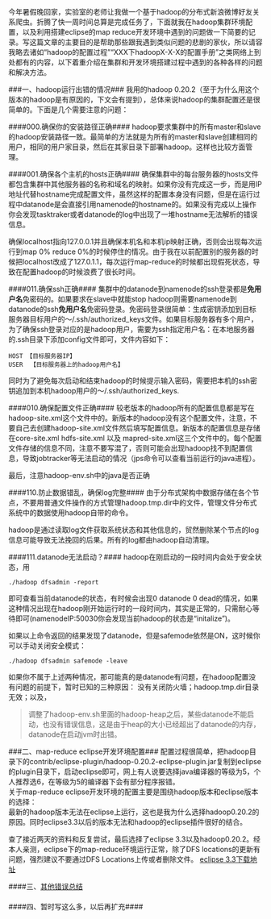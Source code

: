 今年暑假晚回家，实验室的老师让我做一个基于hadoop的分布式新浪微博好友关系爬虫。折腾了快一周时间总算是完成任务了，下面就我在hadoop集群环境配置，以及利用搭建eclipse的map reduce开发环境中遇到的问题做一下简要的记录。写这篇文章的主要目的是帮助那些跟我遇到类似问题的悲剧的家伙，所以请容我略去诸如“hadoop的配置过程”“XXX下hadoopX-X-X的配置手册”之类网络上到处都有的内容，以下着重介绍在集群和开发环境搭建过程中遇到的各种各样的问题和解决方法。

###一、hadoop运行出错的情况###
我用的hadoop 0.20.2（至于为什么用这个版本的hadoop是有原因的，下文会有提到），总体来说hadoop的集群配置还是很简单的。下面是几个需要注意的问题：

####000.确保你的安装路径正确####
hadoop要求集群中的所有master和slave的hadoop安装路径一致。最简单的方法就是为所有的master和slave创建相同的用户，相同的用户家目录，然后在其家目录下部署hadoop。这样也比较方面管理。

####001.确保各个主机的hosts正确####
确保集群中的每台服务器的hosts文件都包含集群中其他服务器的名称和域名的映射。如果你没有完成这一步，而是用IP地址代替hostname完成配置文件，虽然这样的配置本身没有问题，但是在运行过程中datanode是会直接引用namenode的hostname的。如果没有完成以上操作你会发现tasktraker或者datanode的log中出现了一堆hostname无法解析的错误信息。

确保localhost指向127.0.0.1并且确保本机名和本机ip映射正确，否则会出现每次运行到map 0% reduce 0%的时候停住的情况。由于我在以前配置别的服务器的时候把localhost改成了127.0.1.1，每次运行map-reduce的时候都出现假死状态，导致在配置hadoop的时候浪费了很长时间。

####011.确保ssh正确####
集群中的datanode到namenode的ssh登录都是<strong>免用户名</strong>免密码的。如果要求在slave中就能stop hadoop则需要namenode到datanode的ssh<strong>免用户名</strong>免密码登录。免密码登录很简单：生成密钥添加到目标服务器目标用户的～/.ssh/authorized_keys文件。如果目标服务器有多个用户，为了确保ssh登录对应的是hadoop用户，需要为ssh指定用户名：在本地服务器的.ssh目录下添加config文件即可，文件内容如下：

```
HOST 【目标服务器IP】
USER  【目标服务器上的hadoop用户名】
```
同时为了避免每次启动和结束hadoop的时候提示输入密码，需要把本机的ssh密钥追加到本机hadoop用户的～/.ssh/authorized_keys.

####010.确保配置文件正确####
较老版本的hadoop所有的配置信息都是写在hadoop-site.xml这个文件中的。新版本的hadoop没有这个配置文件，注意，不要自己去创建hadoop-site.xml文件然后填写配置信息。新版本的配置信息是存储在core-site.xml hdfs-site.xml 以及 mapred-site.xml这三个文件中的。每个配置文件存储的信息不同，注意不要写混了，否则可能会出现hadoop找不到配置信息，导致jobtracker等无法启动的情况（jps命令可以查看当前运行的java进程）。

最后，注意hadoop-env.sh中的java是否正确

####110.防止数据错乱，确保log完整####
由于分布式架构中数据存储在各个节点，不要用普通文件操作的方式管理hadoop.tmp.dir中的文件，管理文件分布式系统中的数据使用hadoop自带的命令。

hadoop是通过读取log文件获取系统状态和其他信息的，贸然删除某个节点的log信息可能导致无法挽回的后果。所有的log都由hadoop自动清理。

####111.datanode无法启动？####
hadoop在刚启动的一段时间内会处于安全状态，用

```
./hadoop dfsadmin -report
```
即可查看当前datanode的状态，有时候会出现0 datanode 0 dead的情况，如果这种情况出现在hadoop刚开始运行时的一段时间内，其实是正常的，只需耐心等待即可(namenodeIP:50030你会发现当前hadoop的状态是“initalize”)。

如果以上命令返回的结果发现了datanode，但是safemode依然是ON，这时候你可以手动关闭安全模式：

```
./hadoop dfsadmin safemode -leave
```
如果你不属于上述两种情况，那可能真的是datanode有问题，在hadoop配置没有问题的前提下，暂时已知的三种原因：
没有关闭防火墙；hadoop.tmp.dir目录无效；以及，

>调整了hadoop-env.sh里面的hadoop-heap之后，某些datanode不能启动，也没有错误信息，这是由于heap的大小已经超出了datanode的内存，datanode在启动jvm时出错。

###二、map-reduce eclipse开发环境配置###
配置过程很简单，把hadoop目录下的contrib/eclipse-plugin/hadoop-0.20.2-eclipse-plugin.jar复制到eclipse的plugin目录下，启动eclipse即可，网上有人说要选择java编译器的等级为5，个人推荐选6，在等级为5的编译器下会有部分程序报错。
<br />关于map-reduce eclipse开发环境的配置主要是围绕hadoop版本和eclipse版本的选择：
<br />最新的hadoop版本无法在eclipse上运行，这也是我为什么选择hadoop0.20.2的原因。同时eclipse3.3以后的版本无法和hadoop的eclipse插件很好的结合。

查了接近两天的资料和反复尝试，最后选择了eclipse 3.3以及hadoop0.20.2。经本人亲测，eclipse下的map-reduce环境运行正常，除了DFS locations的更新有问题，强烈建议不要通过DFS Locations上传或者删除文件。
<a href="http://archive.eclipse.org/eclipse/downloads/drops/R-3.3.1.1-200710231652/linPlatform.php#EclipseSDK" title="eclipse3.3下载地址" target="_blank">eclipse 3.3下载地址</a>

####三、<a href="http://wkliang.wordpress.com/2011/03/01/hadoop-%E9%94%99%E8%AF%AF%E4%BF%A1%E6%81%AF%E6%95%B4%E7%90%86/" title="其他信息总结" target="_blank">其他错误总结</a>
####

####四、暂时写这么多，以后再扩充####
